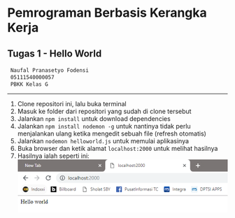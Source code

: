 # Pemrograman Berbasis Kerangka Kerja
## Tugas 1 - Hello World

     Naufal Pranasetyo Fodensi
     05111540000057
     PBKK Kelas G
---
1. Clone repositori ini, lalu buka terminal
2. Masuk ke folder dari repositori yang sudah di clone tersebut
3. Jalankan `npm install` untuk download dependencies 
4. Jalankan `npm install nodemon -g` untuk nantinya tidak perlu menjalankan ulang ketika mengedit sebuah file (refresh otomatis)
5. Jalankan `nodemon helloworld.js` untuk memulai aplikasinya
6. Buka browser dan ketik alamat `localhost:2000` untuk melihat hasilnya
7. Hasilnya ialah seperti ini: 
![hasil](/Tugas%201%20-%20Hello%20World/hasil.png)